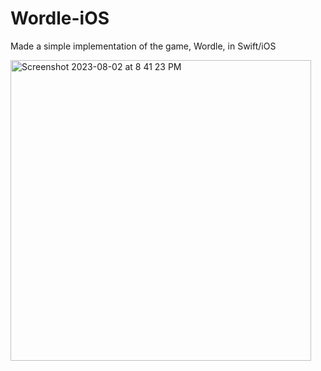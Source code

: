 # Wordle-iOS
 Made a simple implementation of the game, Wordle, in Swift/iOS

<img width="481" alt="Screenshot 2023-08-02 at 8 41 23 PM" src="https://github.com/Dljdd/Wordle-iOS/assets/68500873/35fb285c-006e-4a43-85fa-c72226f6c41e">
